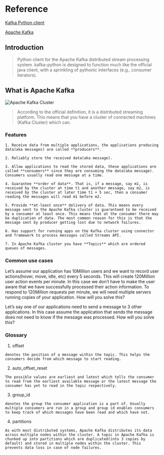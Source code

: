 # Reference

[Kafka Python client](https://github.com/dpkp/kafka-python)

[Apache Kafka](https://www.startdataengineering.com/post/what-why-and-how-apache-kafka/)

## Introduction

> Python client for the Apache Kafka distributed stream processing system. kafka-python is designed to function much like the official java client, with a sprinkling of pythonic interfaces (e.g., consumer iterators).

## What is Apache Kafka

![Apache Kafka Cluster](/assets/simple_kafka.png "Apache Kafka Cluster")

> According to the official definition, it is a distributed streaming platform. This means that you have a cluster of connected machines (Kafka Cluster) which can.

### Features

`1. Receive data from multiple applications, the applications producing data(aka messages) are called **producers**.`

`2. Reliably store the received data(aka message).`

`3. Allow applications to read the stored data, these applications are called **consumers** since they are consuming the data(aka message). Consumers usually read one message at a time.`

`4. Guarantee **order of data**. That is, if a message, say m1, is received by the cluster at time t1 and another message, say m2, is received by the cluster at later time t1 + 5 sec, then a consumer reading the messages will read m1 before m2.`

`5. Provide **at-least once** delivery of data. This means every message sent to the Apache Kafka cluster is guaranteed to be received by a consumer at least once. This means that at the consumer there may be duplication of data. The most common reason for this is that the message sent by producer getting lost due to network failures. `

`6. Has support for running apps on the Kafka cluster using connector and framework to process messages called Streams API.`

`7. In Apache Kafka cluster you have **Topics** which are ordered queues of messages.`


### Common use cases

Let’s assume our application has 10Million users and we want to record user actions(hover, move, idle, etc) every 5 seconds. This will create 120Million user action events per minute. In this case we don’t have to make the user aware that we have successfully processed their action information. To respond to 120Million requests per minute, we will need multiple servers running copies of your application. How will you solve this?

Let’s say one of our applications need to send a message to 3 other applications. In this case assume the application that sends the message does not need to know if the message was processed. How will you solve this?

### Glossary

1. offset

`denotes the position of a message within the topic. This helps the consumers decide from which message to start reading.`

2. auto_offset_reset

`The possible values are earliest and latest which tells the consumer to read from the earliest available message or the latest message the consumer has yet to read in the topic respectively.`

3. group_id

`denotes the group the consumer application is a part of. Usually multiple consumers are run in a group and group id enables consumers to keep track of which messages have been read and which have not.`

4. partitions

`As with most distributed systems, Apache Kafka distributes its data across multiple nodes within the cluster. A topic in Apache Kafka is chunked up into partitions which are duplicated(into 3 copies by default) and stored in multiple nodes within the cluster. This prevents data loss in case of node failures.`